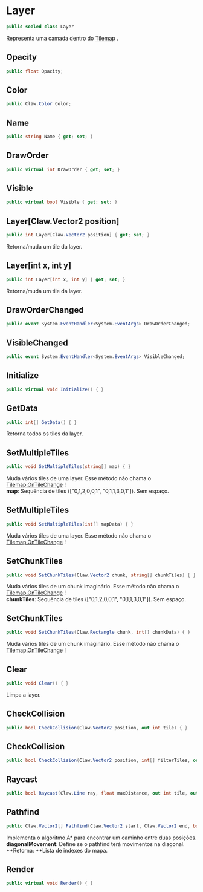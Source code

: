 # Layer
```csharp
public sealed class Layer
```
Representa uma camada dentro do [Tilemap](/API/Claw/Tilemap#Tilemap) .<br />
## Opacity
```csharp
public float Opacity;
```
## Color
```csharp
public Claw.Color Color;
```
## Name
```csharp
public string Name { get; set; } 
```
## DrawOrder
```csharp
public virtual int DrawOrder { get; set; } 
```
## Visible
```csharp
public virtual bool Visible { get; set; } 
```
## Layer[Claw.Vector2 position]
```csharp
public int Layer[Claw.Vector2 position] { get; set; } 
```
Retorna/muda um tile da layer.<br />
## Layer[int x, int y]
```csharp
public int Layer[int x, int y] { get; set; } 
```
Retorna/muda um tile da layer.<br />
## DrawOrderChanged
```csharp
public event System.EventHandler<System.EventArgs> DrawOrderChanged;
```
## VisibleChanged
```csharp
public event System.EventHandler<System.EventArgs> VisibleChanged;
```
## Initialize
```csharp
public virtual void Initialize() { }
```
## GetData
```csharp
public int[] GetData() { }
```
Retorna todos os tiles da layer.<br />
## SetMultipleTiles
```csharp
public void SetMultipleTiles(string[] map) { }
```
Muda vários tiles de uma layer. Esse método não chama o [Tilemap.OnTileChange](/API/Claw/Tilemap#OnTileChange) !<br />
**map**: Sequência de tiles (["0,1,2,0,0,1", "0,1,1,3,0,1"]). Sem espaço.<br />
## SetMultipleTiles
```csharp
public void SetMultipleTiles(int[] mapData) { }
```
Muda vários tiles de uma layer. Esse método não chama o [Tilemap.OnTileChange](/API/Claw/Tilemap#OnTileChange) !<br />
## SetChunkTiles
```csharp
public void SetChunkTiles(Claw.Vector2 chunk, string[] chunkTiles) { }
```
Muda vários tiles de um chunk imaginário. Esse método não chama o [Tilemap.OnTileChange](/API/Claw/Tilemap#OnTileChange) !<br />
**chunkTiles**: Sequência de tiles (["0,1,2,0,0,1", "0,1,1,3,0,1"]). Sem espaço.<br />
## SetChunkTiles
```csharp
public void SetChunkTiles(Claw.Rectangle chunk, int[] chunkData) { }
```
Muda vários tiles de um chunk imaginário. Esse método não chama o [Tilemap.OnTileChange](/API/Claw/Tilemap#OnTileChange) !<br />
## Clear
```csharp
public void Clear() { }
```
Limpa a layer.<br />
## CheckCollision
```csharp
public bool CheckCollision(Claw.Vector2 position, out int tile) { }
```
## CheckCollision
```csharp
public bool CheckCollision(Claw.Vector2 position, int[] filterTiles, out int tile) { }
```
## Raycast
```csharp
public bool Raycast(Claw.Line ray, float maxDistance, out int tile, out Claw.Vector2? hitPoint, out Claw.Vector2 tileIndex) { }
```
## Pathfind
```csharp
public Claw.Vector2[] Pathfind(Claw.Vector2 start, Claw.Vector2 end, bool diagonalMovement) { }
```
Implementa o algoritmo A* para encontrar um caminho entre duas posições.<br />
**diagonalMovement**: Define se o pathfind terá movimentos na diagonal.<br />
**Retorna: **Lista de indexes do mapa.<br />
## Render
```csharp
public virtual void Render() { }
```
